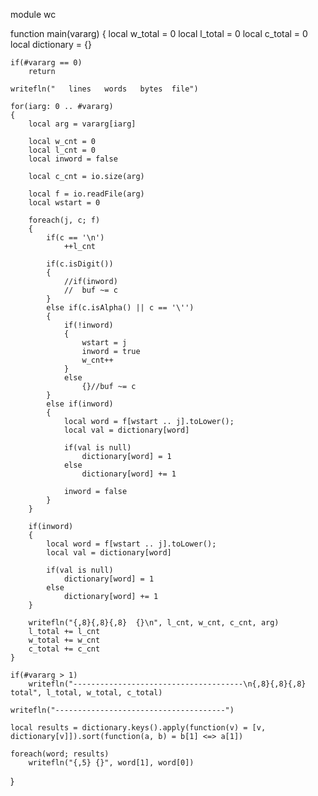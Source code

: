 module wc

function main(vararg)
{
	local w_total = 0
	local l_total = 0
	local c_total = 0
	local dictionary = {}
	
	if(#vararg == 0)
		return

	writefln("   lines   words   bytes  file")

	for(iarg: 0 .. #vararg)
	{
		local arg = vararg[iarg]
	
		local w_cnt = 0
		local l_cnt = 0
		local inword = false
	
		local c_cnt = io.size(arg)
	
		local f = io.readFile(arg)
		local wstart = 0
	
		foreach(j, c; f)
		{
			if(c == '\n')
				++l_cnt
	
			if(c.isDigit())
			{
				//if(inword)
				//	buf ~= c
			}
			else if(c.isAlpha() || c == '\'')
			{
				if(!inword)
				{
					wstart = j
					inword = true
					w_cnt++
				}
				else
					{}//buf ~= c
			}
			else if(inword)
			{
				local word = f[wstart .. j].toLower();
				local val = dictionary[word]
	
				if(val is null)
					dictionary[word] = 1
				else
					dictionary[word] += 1
	
				inword = false
			}
		}
	
		if(inword)
		{
			local word = f[wstart .. j].toLower();
			local val = dictionary[word]
	
			if(val is null)
				dictionary[word] = 1
			else
				dictionary[word] += 1
		}
	
		writefln("{,8}{,8}{,8}  {}\n", l_cnt, w_cnt, c_cnt, arg)
		l_total += l_cnt
		w_total += w_cnt
		c_total += c_cnt
	}
	
	if(#vararg > 1)
		writefln("--------------------------------------\n{,8}{,8}{,8}  total", l_total, w_total, c_total)
	
	writefln("--------------------------------------")
	
	local results = dictionary.keys().apply(function(v) = [v, dictionary[v]]).sort(function(a, b) = b[1] <=> a[1])
	
	foreach(word; results)
		writefln("{,5} {}", word[1], word[0])
}
